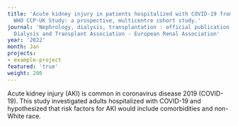 ```yaml
---
title: 'Acute kidney injury in patients hospitalized with COVID-19 from the ISARIC
  WHO CCP-UK Study: a prospective, multicentre cohort study.'
journal: 'Nephrology, dialysis, transplantation : official publication of the European
  Dialysis and Transplant Association - European Renal Association'
year: '2022'
month: Jan
projects:
- example-project
featured: 'true'
weight: 200
---
```


Acute kidney injury (AKI) is common in coronavirus disease 2019 (COVID-19). This study investigated adults hospitalized with COVID-19 and hypothesized that risk factors for AKI would include comorbidities and non-White race.